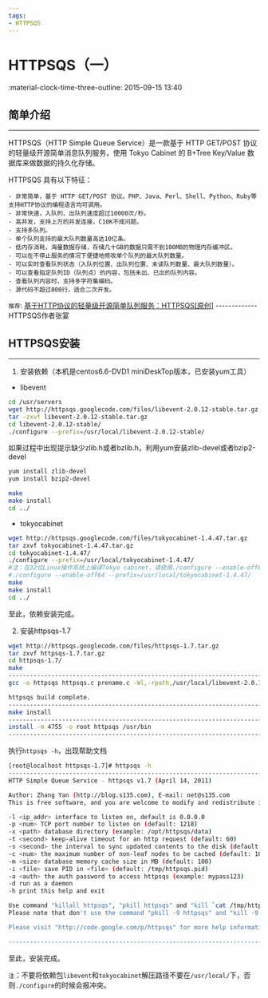 ```yaml
---
tags:
- HTTPSQS
---
```


# HTTPSQS（一）

:material-clock-time-three-outline: 2015-09-15 13:40

## 简单介绍
---
HTTPSQS（HTTP Simple Queue Service）是一款基于 HTTP GET/POST 协议的轻量级开源简单消息队列服务，使用 Tokyo Cabinet 的 B+Tree Key/Value 数据库来做数据的持久化存储。

HTTPSQS 具有以下特征：

```
- 非常简单，基于 HTTP GET/POST 协议。PHP、Java、Perl、Shell、Python、Ruby等支持HTTP协议的编程语言均可调用。
- 非常快速，入队列、出队列速度超过10000次/秒。
- 高并发，支持上万的并发连接，C10K不成问题。
- 支持多队列。
- 单个队列支持的最大队列数量高达10亿条。
- 低内存消耗，海量数据存储，存储几十GB的数据只需不到100MB的物理内存缓冲区。
- 可以在不停止服务的情况下便捷地修改单个队列的最大队列数量。
- 可以实时查看队列状态（入队列位置、出队列位置、未读队列数量、最大队列数量）。
- 可以查看指定队列ID（队列点）的内容，包括未出、已出的队列内容。
- 查看队列内容时，支持多字符集编码。
- 源代码不超过800行，适合二次开发。
```

`推荐`: [基于HTTP协议的轻量级开源简单队列服务：HTTPSQS\[原创\]][1]  -------------HTTPSQS作者张宴

## HTTPSQS安装
---
1. 安装依赖（本机是centos6.6-DVD1 miniDeskTop版本，已安装yum工具）
- libevent

```bash
cd /usr/servers
wget http://httpsqs.googlecode.com/files/libevent-2.0.12-stable.tar.gz
tar -zxvf libevent-2.0.12-stable.tar.gz
cd libevent-2.0.12-stable/
./configure --prefix=/usr/local/libevent-2.0.12-stable/
```
如果过程中出现提示缺少zlib.h或者bzlib.h，利用yum安装zlib-devel或者bzip2-devel

```bash
yum install zlib-devel
yum install bzip2-devel
```

```bash
make
make install
cd ../
```

- tokyocabinet

```bash
wget http://httpsqs.googlecode.com/files/tokyocabinet-1.4.47.tar.gz
tar zxvf tokyocabinet-1.4.47.tar.gz
cd tokyocabinet-1.4.47/
./configure --prefix=/usr/local/tokyocabinet-1.4.47/
#注：在32位Linux操作系统上编译Tokyo cabinet，请使用./configure --enable-off64代替./configure，可以使数据库文件突破2GB的限制。
#./configure --enable-off64 --prefix=/usr/local/tokyocabinet-1.4.47/
make
make install
cd ../
```
至此，依赖安装完成。

2. 安装httpsqs-1.7

```bash
wget http://httpsqs.googlecode.com/files/httpsqs-1.7.tar.gz
tar zxvf httpsqs-1.7.tar.gz
cd httpsqs-1.7/
make
------------------------------------------------------------------------
gcc -o httpsqs httpsqs.c prename.c -Wl,-rpath,/usr/local/libevent-2.0.12-stable/lib/:/usr/local/tokyocabinet-1.4.47/lib/ -L/usr/local/libevent-2.0.12-stable/lib/ -levent -L/usr/local/tokyocabinet-1.4.47/lib/ -ltokyocabinet -I/usr/local/libevent-2.0.12-stable/include/ -I/usr/local/tokyocabinet-1.4.47/include/ -lz -lbz2 -lrt -lpthread -lm -lc -O2 -g 

httpsqs build complete.
------------------------------------------------------------------------
make install
------------------------------------------------------------------------
install -m 4755 -o root httpsqs /usr/bin
------------------------------------------------------------------------
```

执行`httpsqs -h`，出现帮助文档

```bash
[root@localhost httpsqs-1.7]# httpsqs -h
------------------------------------------------------------------------
HTTP Simple Queue Service - httpsqs v1.7 (April 14, 2011)

Author: Zhang Yan (http://blog.s135.com), E-mail: net@s135.com
This is free software, and you are welcome to modify and redistribute it under the New BSD License

-l <ip_addr> interface to listen on, default is 0.0.0.0
-p <num> TCP port number to listen on (default: 1218)
-x <path> database directory (example: /opt/httpsqs/data)
-t <second> keep-alive timeout for an http request (default: 60)
-s <second> the interval to sync updated contents to the disk (default: 5)
-c <num> the maximum number of non-leaf nodes to be cached (default: 1024)
-m <size> database memory cache size in MB (default: 100)
-i <file> save PID in <file> (default: /tmp/httpsqs.pid)
-a <auth> the auth password to access httpsqs (example: mypass123)
-d run as a daemon
-h print this help and exit

Use command "killall httpsqs", "pkill httpsqs" and "kill `cat /tmp/httpsqs.pid`" to stop httpsqs.
Please note that don't use the command "pkill -9 httpsqs" and "kill -9 PID of httpsqs"!

Please visit "http://code.google.com/p/httpsqs" for more help information.

------------------------------------------------------------------------
```
至此，安装完成。

`注`：不要将依赖包`libevent`和`tokyocabinet`解压路径不要在`/usr/local/`下，否则`./configure`的时候会报冲突。

[1]: http://blog.zyan.cc/httpsqs/